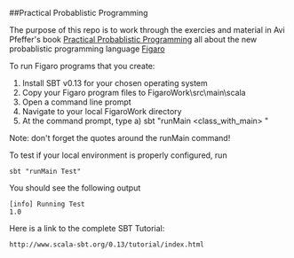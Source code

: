 ##Practical Probablistic Programming

The purpose of this repo is to work through the exercies and material in Avi Pfeffer's book [Practical Probablistic Programming](https://www.manning.com/books/practical-probabilistic-programming) all about the new probablistic programming language [Figaro](https://github.com/p2t2/figaro)

To run Figaro programs that you create:

1) Install SBT v0.13 for your chosen operating system
2) Copy your Figaro program files to FigaroWork\src\main\scala
3) Open a command line prompt
4) Navigate to your local FigaroWork directory
5) At the command prompt, type
	a) sbt "runMain <class_with_main> <parameters>"

Note: don't forget the quotes around the runMain command!

To test if your local environment is properly configured, run

	sbt "runMain Test"

You should see the following output

	[info] Running Test
	1.0


Here is a link to the complete SBT Tutorial:

	http://www.scala-sbt.org/0.13/tutorial/index.html
